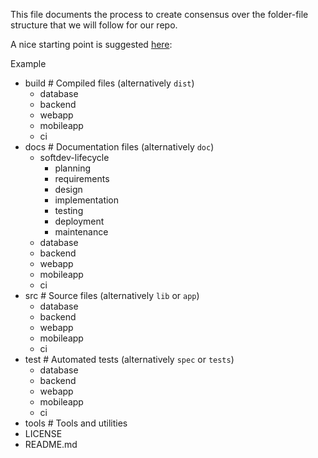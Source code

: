 This file documents the process to create consensus over the folder-file structure that we will follow for our repo.

A nice starting point is suggested [here](https://github.com/kriasoft/Folder-Structure-Conventions):

Example

* build # Compiled files (alternatively `dist`)
  * database
  * backend
  * webapp
  * mobileapp
  * ci
* docs # Documentation files (alternatively `doc`)
  * softdev-lifecycle
    * planning
    * requirements
    * design
    * implementation
    * testing
    * deployment
    * maintenance
  * database
  * backend
  * webapp
  * mobileapp
  * ci
* src # Source files (alternatively `lib` or `app`)
  * database
  * backend
  * webapp
  * mobileapp
  * ci
* test # Automated tests (alternatively `spec` or `tests`)
  * database
  * backend
  * webapp
  * mobileapp
  * ci
* tools # Tools and utilities
* LICENSE
* README.md
